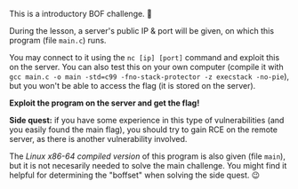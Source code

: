This is a introductory BOF challenge. 👀 

During the lesson, a server's public IP & port will be given, on which this program (file `main.c`) runs.

You may connect to it using the `nc [ip] [port]` command and exploit this on the server. You can also test this on your own computer (compile it with `gcc main.c -o main -std=c99 -fno-stack-protector -z execstack -no-pie`), but you won't be able to access the flag (it is stored on the server).

**Exploit the program on the server and get the flag!**

**Side quest:** if you have some experience in this type of vulnerabilities (and you easily found the main flag), you should try to gain RCE on the remote server, as there is another vulnerability involved.

The _Linux x86-64 compiled version_ of this program is also given (file `main`), but it is not necesarily needed to solve the main challenge. You might find it helpful for determining the "boffset" when solving the side quest. 😉